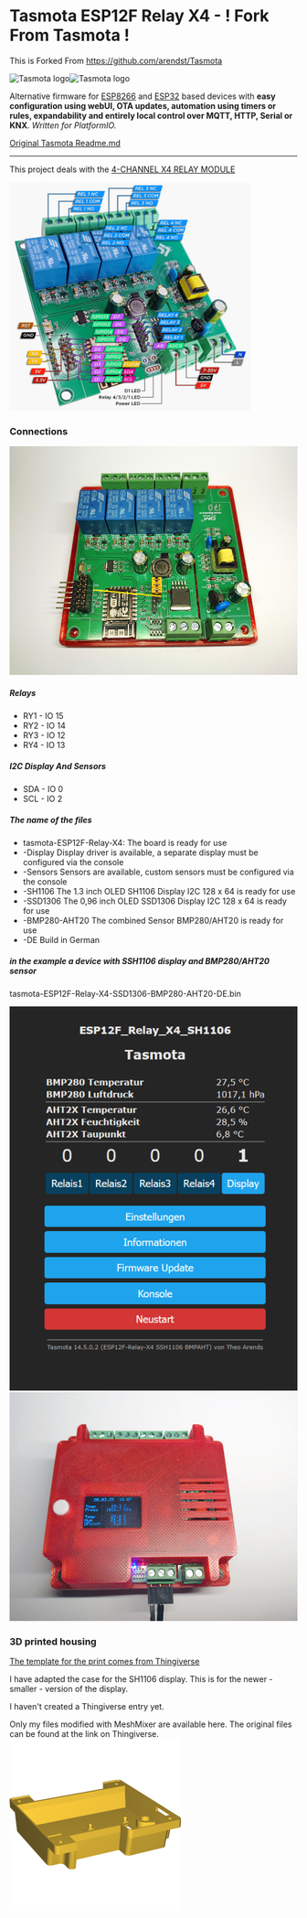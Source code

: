 # Tasmota ESP12F Relay X4 - ! Fork From Tasmota !
This is Forked From https://github.com/arendst/Tasmota

![Tasmota logo](/tools/logo/TASMOTA_FullLogo_Vector.svg#gh-light-mode-only)![Tasmota logo](/tools/logo/TASMOTA_FullLogo_Vector_White.svg#gh-dark-mode-only)

Alternative firmware for [ESP8266](https://en.wikipedia.org/wiki/ESP8266) and [ESP32](https://en.wikipedia.org/wiki/ESP32) based devices with **easy configuration using webUI, OTA updates, automation using timers or rules, expandability and entirely local control over MQTT, HTTP, Serial or KNX**.
_Written for PlatformIO._

[Original Tasmota Readme.md](/TASMOTA-README.md)

<hr>

This project deals with the [4-CHANNEL X4 RELAY MODULE](https://ayatec.eu/introducing-the-esp12f-x4-relay-module/)

<img src="/images/X4_peripherals-1-1024x974.jpg" height="400px" title="X4 Relay Module Peripherals">   

### Connections

<img src="/images/IMG_20250311_135625.jpg" height="400px" title="Relay Connections">   

##### Relays
- RY1 - IO 15
- RY2 - IO 14
- RY3 - IO 12
- RY4 - IO 13

##### I2C Display And Sensors   
- SDA - IO 0
- SCL - IO 2

##### The name of the files
- tasmota-ESP12F-Relay-X4: 
    The board is ready for use
- -Display
    Display driver is available, a separate display must be configured via the console
- -Sensors
    Sensors are available, custom sensors must be configured via the console
- -SH1106
    The 1.3 inch OLED SH1106 Display I2C 128 x 64 is ready for use
- -SSD1306
    The 0,96 inch OLED SSD1306 Display I2C 128 x 64 is ready for use
- -BMP280-AHT20
    The combined Sensor BMP280/AHT20 is ready for use
- -DE
    Build in German

##### in the example a device with SSH1106 display and BMP280/AHT20 sensor
tasmota-ESP12F-Relay-X4-SSD1306-BMP280-AHT20-DE.bin

<img src="/images/2025-03-21_11-12-29.png" width="533px" title="Web View"> 

<img src="/images/IMG_20250320_180755.jpg" height="400px" title="Relay with Display and Sensors"> 

### 3D printed housing

[The template for the print comes from Thingiverse](https://www.thingiverse.com/thing:6432078)

I have adapted the case for the SH1106 display. This is for the newer - smaller - version of the display.

I haven't created a Thingiverse entry yet.

Only my files modified with MeshMixer are available here. The original files can be found at the link on Thingiverse.
[<img src="3D-Print/AI3M_X4_Relay_Case_Top_Display_pgm.aw.png">](/3D-Print/X4_Relay_Case_Top_Display_pgm.stl)
